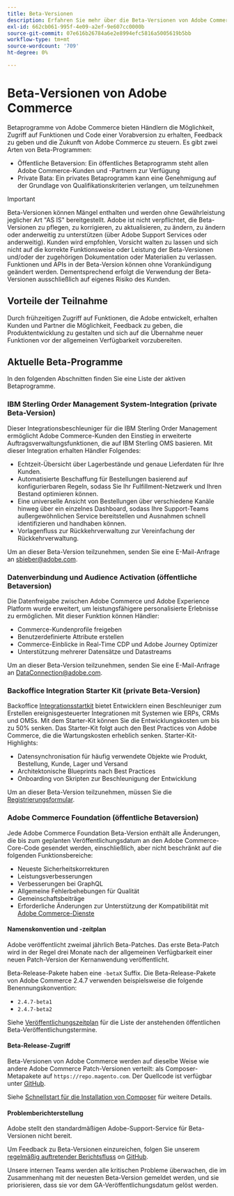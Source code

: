 ```yaml
---
title: Beta-Versionen
description: Erfahren Sie mehr über die Beta-Versionen von Adobe Commerce und wie Sie teilnehmen können.
exl-id: 662cb061-995f-4e09-a2ef-9e607cc0000b
source-git-commit: 07e616b26784a6e2e8994efc5816a5005619b5bb
workflow-type: tm+mt
source-wordcount: '709'
ht-degree: 0%

---
```


# Beta-Versionen von Adobe Commerce

Betaprogramme von Adobe Commerce bieten Händlern die Möglichkeit, Zugriff auf Funktionen und Code einer Vorabversion zu erhalten, Feedback zu geben und die Zukunft von Adobe Commerce zu steuern. Es gibt zwei Arten von Beta-Programmen:

- Öffentliche Betaversion: Ein öffentliches Betaprogramm steht allen Adobe Commerce-Kunden und -Partnern zur Verfügung
- Private Bata: Ein privates Betaprogramm kann eine Genehmigung auf der Grundlage von Qualifikationskriterien verlangen, um teilzunehmen

>[!IMPORTANT]
>
>Beta-Versionen können Mängel enthalten und werden ohne Gewährleistung jeglicher Art &quot;AS IS&quot; bereitgestellt. Adobe ist nicht verpflichtet, die Beta-Versionen zu pflegen, zu korrigieren, zu aktualisieren, zu ändern, zu ändern oder anderweitig zu unterstützen (über Adobe Support Services oder anderweitig). Kunden wird empfohlen, Vorsicht walten zu lassen und sich nicht auf die korrekte Funktionsweise oder Leistung der Beta-Versionen und/oder der zugehörigen Dokumentation oder Materialien zu verlassen. Funktionen und APIs in der Beta-Version können ohne Vorankündigung geändert werden. Dementsprechend erfolgt die Verwendung der Beta-Versionen ausschließlich auf eigenes Risiko des Kunden.

## Vorteile der Teilnahme

Durch frühzeitigen Zugriff auf Funktionen, die Adobe entwickelt, erhalten Kunden und Partner die Möglichkeit, Feedback zu geben, die Produktentwicklung zu gestalten und sich auf die Übernahme neuer Funktionen vor der allgemeinen Verfügbarkeit vorzubereiten.

## Aktuelle Beta-Programme

In den folgenden Abschnitten finden Sie eine Liste der aktiven Betaprogramme.

### IBM Sterling Order Management System-Integration (private Beta-Version)

Dieser Integrationsbeschleuniger für die IBM Sterling Order Management ermöglicht Adobe Commerce-Kunden den Einstieg in erweiterte Auftragsverwaltungsfunktionen, die auf IBM Sterling OMS basieren. Mit dieser Integration erhalten Händler Folgendes:
- Echtzeit-Übersicht über Lagerbestände und genaue Lieferdaten für Ihre Kunden.
- Automatisierte Beschaffung für Bestellungen basierend auf konfigurierbaren Regeln, sodass Sie Ihr Fulfillment-Netzwerk und Ihren Bestand optimieren können.
- Eine universelle Ansicht von Bestellungen über verschiedene Kanäle hinweg über ein einzelnes Dashboard, sodass Ihre Support-Teams außergewöhnlichen Service bereitstellen und Ausnahmen schnell identifizieren und handhaben können.
- Vorlagenfluss zur Rückkehrverwaltung zur Vereinfachung der Rückkehrverwaltung.

Um an dieser Beta-Version teilzunehmen, senden Sie eine E-Mail-Anfrage an [sbieber@adobe.com](mailto:sbieber@adobe.com).

### Datenverbindung und Audience Activation (öffentliche Betaversion)

Die Datenfreigabe zwischen Adobe Commerce und Adobe Experience Platform wurde erweitert, um leistungsfähigere personalisierte Erlebnisse zu ermöglichen. Mit dieser Funktion können Händler:
- Commerce-Kundenprofile freigeben
- Benutzerdefinierte Attribute erstellen
- Commerce-Einblicke in Real-Time CDP und Adobe Journey Optimizer
- Unterstützung mehrerer Datensätze und Datastreams

Um an dieser Beta-Version teilzunehmen, senden Sie eine E-Mail-Anfrage an [DataConnection@adobe.com](mailto:DataConnection@adobe.com).

### Backoffice Integration Starter Kit (private Beta-Version)

Backoffice [Integrationsstartkit](https://developer-stage.adobe.com/commerce/extensibility/app-development/starter-kit/) bietet Entwicklern einen Beschleuniger zum Erstellen ereignisgesteuerter Integrationen mit Systemen wie ERPs, CRMs und OMSs. Mit dem Starter-Kit können Sie die Entwicklungskosten um bis zu 50% senken. Das Starter-Kit folgt auch den Best Practices von Adobe Commerce, die die Wartungskosten erheblich senken. Starter-Kit-Highlights:
- Datensynchronisation für häufig verwendete Objekte wie Produkt, Bestellung, Kunde, Lager und Versand
- Architektonische Blueprints nach Best Practices
- Onboarding von Skripten zur Beschleunigung der Entwicklung

Um an dieser Beta-Version teilzunehmen, müssen Sie die [Registrierungsformular](https://forms.office.com/r/YbYArqE3DT).

### Adobe Commerce Foundation (öffentliche Betaversion)

Jede Adobe Commerce Foundation Beta-Version enthält alle Änderungen, die bis zum geplanten Veröffentlichungsdatum an den Adobe Commerce-Core-Code gesendet werden, einschließlich, aber nicht beschränkt auf die folgenden Funktionsbereiche:

- Neueste Sicherheitskorrekturen
- Leistungsverbesserungen
- Verbesserungen bei GraphQL
- Allgemeine Fehlerbehebungen für Qualität
- Gemeinschaftsbeiträge
- Erforderliche Änderungen zur Unterstützung der Kompatibilität mit [Adobe Commerce-Dienste](https://experienceleague.adobe.com/docs/commerce-merchant-services/user-guides/home.html)

#### Namenskonvention und -zeitplan

Adobe veröffentlicht zweimal jährlich Beta-Patches. Das erste Beta-Patch wird in der Regel drei Monate nach der allgemeinen Verfügbarkeit einer neuen Patch-Version der Kernanwendung veröffentlicht.

Beta-Release-Pakete haben eine `-betaX` Suffix. Die Beta-Release-Pakete von Adobe Commerce 2.4.7 verwenden beispielsweise die folgende Benennungskonvention:

- `2.4.7-beta1`
- `2.4.7-beta2`

Siehe [Veröffentlichungszeitplan](schedule.md) für die Liste der anstehenden öffentlichen Beta-Veröffentlichungstermine.


#### Beta-Release-Zugriff

Beta-Versionen von Adobe Commerce werden auf dieselbe Weise wie andere Adobe Commerce Patch-Versionen verteilt: als Composer-Metapakete auf `https://repo.magento.com`. Der Quellcode ist verfügbar unter [GitHub](https://github.com/magento/magento2).

Siehe [Schnellstart für die Installation von Composer](../installation/composer.md) für weitere Details.

#### Problemberichterstellung

Adobe stellt den standardmäßigen Adobe-Support-Service für Beta-Versionen nicht bereit.

Um Feedback zu Beta-Versionen einzureichen, folgen Sie unserem [regelmäßig auftretender Berichtsfluss](https://developer.adobe.com/commerce/contributor/guides/code-contributions/) on [GitHub](https://github.com/magento/magento2).

Unsere internen Teams werden alle kritischen Probleme überwachen, die im Zusammenhang mit der neuesten Beta-Version gemeldet werden, und sie priorisieren, dass sie vor dem GA-Veröffentlichungsdatum gelöst werden.
